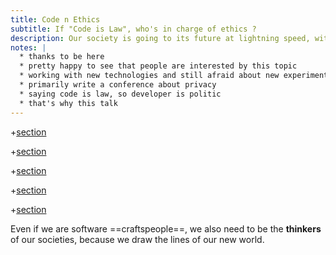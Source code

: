 ```yaml
---
title: Code n Ethics
subtitle: If "Code is Law", who's in charge of ethics ?
description: Our society is going to its future at lightning speed, without taking time to think to this future itself. A talk about ethics and responsibility of tech makers considering privacy, user data & social impact.
notes: |
  * thanks to be here
  * pretty happy to see that people are interested by this topic
  * working with new technologies and still afraid about new experiments
  * primarily write a conference about privacy
  * saying code is law, so developer is politic
  * that's why this talk
---
```


+[section](sections/en/future.md)

+[section](sections/en/what-is-ethics.md)

+[section](sections/en/homo-deus.md)

+[section](sections/en/digital-makers.md)

+[section](sections/en/ethics-in-code.md)

Even if we are software ==craftspeople==, we also need to be the **thinkers** of our societies, because we draw the lines of our new world.
<!--{p:.punchline}-->
<!--{section:.x-small}-->
